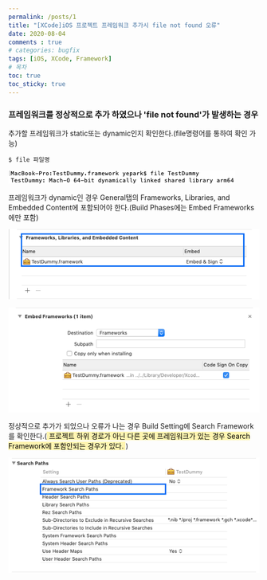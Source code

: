 ```yaml
---
permalink: /posts/1
title: "[XCode]iOS 프로젝트 프레임워크 추가시 file not found 오류"
date: 2020-08-04
comments : true
# categories: bugfix
tags: [iOS, XCode, Framework]
# 목차
toc: true
toc_sticky: true
---
```


### 프레임워크를 정상적으로 추가 하였으나 'file not found'가 발생하는 경우

추가할 프레임워크가 static또는 dynamic인지 확인한다.(file명령어를 통하여 확인 가능)
```
$ file 파일명
```
![Framework1][logo1]

[logo1]: https://raw.githubusercontent.com/yepark/yepark.github.io/master/assets/images/screen_shot_20200805_3.png "check framework"

프레임워크가 dynamic인 경우 General탭의 Frameworks, Libraries, and Embedded Content에 포함되어야 한다.(Build Phases에는 Embed Frameworks에만 포함)

![Framework2][logo2]

[logo2]: https://raw.githubusercontent.com/yepark/yepark.github.io/master/assets/images/screen_shot_20200805_2.png "check embed1"

![Framework3][logo3]

[logo3]: https://raw.githubusercontent.com/yepark/yepark.github.io/master/assets/images/screen_shot_20200805_4.png "check embed2"

정상적으로 추가가 되었으나 오류가 나는 경우 Build Setting에 Search Framework를 확인한다.(<mark style='background-color: #fff5b1'> 프로젝트 하위 경로가 아닌 다른 곳에 프레임워크가 있는 경우 Search Framework에 포함안되는 경우가 있다. </mark>)

![Framework4][logo4]

[logo4]: https://raw.githubusercontent.com/yepark/yepark.github.io/master/assets/images/screen_shot_20200805_1.png "check path"
